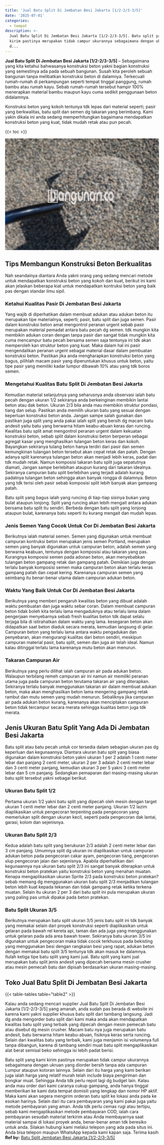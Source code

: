 ```yaml
---
title: 'Jual Batu Split Di Jembatan Besi Jakarta [1/2-2/3-3/5]'
date: '2025-07-01'
categories:
  - tempat
description: >-
  Jual Batu Split Di Jembatan Besi Jakarta [1/2-2/3-3/5]. Batu split yang kami
  kirim pastinya merupakan tidak campur ukurannya sebagaimana dengan ukruan yang
  d...
---
```


**Jual Batu Split Di Jembatan Besi Jakarta \[1/2-2/3-3/5\]** – Sebagaimana yang kita ketahui bahwasanya konstruksi beton yakni bagian konstruksi yang semestinya ada pada sebuah bangunan. Susah kita peroleh sebuah bangunan tanpa melibatkan konstruksi beton di dalamnya. Terkecuali rumah-rumah di perkampungan seperti tempat tinggal panggung, rumah bambu atau rumah kayu. Sebab rumah-rumah tersebut hampir 100% menerapkan material bambu maupun kayu cuma sedikit penggunaan beton didalamnya.

Konstruksi beton yang kokoh tentunya tdk lepas dari material seperti; pasir yang berkwalitas, batu split dan semen dg takaran yang berimbang. Kami yakin dikala ini anda sedang memperhitungkan bagaimana mendapatkan konstruksi beton yang kuat, tidak mudah retak atau pun pecah.

{{< toc >}}

![Jual Batu Split Di Jembatan Besi Jakarta [1/2-2/3-3/5]](/images/jual-batu-split-31.png)

## Tips Membangun Konstruksi Beton Berkualitas

Nah seandainya diantara Anda yakni orang yang sedang mencari metode untuk mendapatkan konstruksi beton yang kokoh dan kuat, berikut ini kami akan jelaskan beberapa kiat untuk mendapatkan kontruksi beton yang baik pas dengan standar ilmu sipil.

### Ketahui Kualitas Pasir Di Jembatan Besi Jakarta

Yang wajib di diperhatikan dalam membuat adukan atau adukan beton itu merupakan tipe materialnya, seperti; pasir, batu split dan juga semen. Pasir dalam konstruksi beton amat mengontrol peranan urgent sebab pasir merupakan material pemadat antara batu pecah dg semen. tdk mungkin kita membikin adukan coran dengan tanpa pasir dan sangat tidak mungkin kita cuma mencampur batu pecah bersama semen saja tentunya ini tdk akan memperoleh kan struktur beton yang kuat. Maka dalam hal ini pasir mengendalikan peranan urgent sebagai material dasar dalam pembuatan konstruksi beton. Pastikan jika anda mengharapkan konstruksi beton yang bagus, pilihlah macam pasir yang diperuntukan khusus untuk beton, yaitu tipe pasir yang memiliki kadar lumpur dibawah 10% atau yang tdk boros semen.

### Mengetahui Kualitas Batu Split Di Jembatan Besi Jakarta

Kemudian material selanjutnya yang seharusnya anda observasi ialah batu pecah dengan ukuran 1/2 sekiranya anda berkeinginan membikin lantai beton atau dak beton. Ukuran 2/3 bila anda mau membikin struktur pondasi, tiang dan selup. Pastikan anda memilih ukuran batu yang sesuai dengan keperluan konstruksi beton anda. Jangan sampe salah gunakan dan pastikan juga split yang anda pakai ialah split yang bersih dg macam batu andesit yaitu batu yang berwarna hitam keabu-abuan keras dan runcing. Kwalitas batu split amat mengontrol peranan urgent dalam kekuatan konstruksi beton, sebab split dalam konstruksi beton berperan sebagai agregat kasar yang menghasilkan tulangan beton keras dan kokoh. Bayangkan sekiranya tulang beton hanya terdiri dari pasir dan semen kemungkinan tulangan beton tersebut akan cepat retak dan patah. Dengan adanya split karenanya tulangan beton akan menjadi lebih keras, padat dan tdk mudah retak. Namun komposisi takaran batu split juga sepatutnya diamati, Jangan sampe berlebihan ataupun kurang dari takaran idealnya. Sekiranya campuran batu split berlebihan yang terjadi adalah kurang padatnya tulangan beton sehingga akan banyak rongga di dalamnya. Beton yang tdk terisi oleh pasir sebab komposisi split lebih banyak akan gampang patah.

Batu split yang bagus ialah yang runcing di tiap-tiap sisinya bukan yang bulat ataupun lonjong. Split yang runcing akan lebih mengait antara adukan bersama batu split itu sendiri. Berbeda dengan batu split yang lonjong ataupun bulat, karenanya batu seperti itu kurang mengait dan mudah lepas.

### Jenis Semen Yang Cocok Untuk Cor Di Jembatan Besi Jakarta

Berikutnya ialah material semen. Semen yang digunakan untuk membuat campuran kontruksi beton merupakan jenis semen Portland, merupakan semen yang banyak digunakan untuk campuran beton, adalah semen yang berwarna keabuan, tentunya dengan komposisi atau takaran yang pas. Kurangnya komposisi semen pada adonan beton, akan menyebabkan tulangan beton gampang retak dan gampang patah. Demikian juga dengan terlalu banyak komposisi semen maka campuran beton akan terlalu keras gampang patah dan cepat kering. Karenanya campuran semen yang seimbang itu benar-benar utama dalam campuran adukan beton.

### Waktu Yang Baik Untuk Cor Di Jembatan Besi Jakarta

Berikutnya yang memberi pengaruh kwalitas beton yang dibuat adalah waktu pembuatan dan juga waktu sebar coran. Dalam membuat campuran beton tidak boleh kita terlalu lama mengaduknya atau terlalu lama dalam pengerjaan menyebarnya sebab fresh kualitas beton tdk dapat selalu terjaga bila di istirahatkan dalam waktu yang lama. kesegaran beton akan didapatkan saat beton diaduk secara merata, kemudian langsung di gelar. Campuran beton yang terlalu lama antara waktu pengadukan dan penyebaran, akan mengurangi kualitas dari beton sendiri, meskipun campuran material pasir, batu split, semen dan juga air telah ideal. Namun kalau ditinggal terlalu lama karenanya mutu beton akan menurun.

### Takaran Campuran Air

Berikutnya yang perlu dilihat ialah campuran air pada adukan beton. Walaupun terbilang remeh campuran air ini namun air memiliki peranan utama juga pada campuran beton terutama takaran air yang diterapkan. Sekiranya terlalu banyak menggunakan takaran air dalam membuat adukan beton, maka akan menghasilkan beton lama mengering gampang retak rambut dan mutu semen yang mudah menurun. Sebaliknya jika campuran air pada adukan beton kurang, karenanya akan menciptakan campuran beton tidak tercampur secara merata sehingga kualitas beton juga tdk merata.

## Jenis Ukuran Batu Split Yang Ada Di Jembatan Besi Jakarta

Batu split atau batu pecah untuk cor tersedia dalam sebagian ukuran pas dg keperluan dan kegunaannya. Diantara ukuran batu split yang biasa digunakan dalam konstruksi beton yakni ukuran 1 per 2 adalah 1 centi meter lebar dan panjang 2 centi meter, ukuran 2 per 3 adalah 2 centi meter lebar dan 3 centi meter panjang, kemudian ukuran 3 per 5 yakni 3 centi meter lebar dan 5 cm panjang. Sedangkan pemaparan dari masing-masing ukuran batu split tersebut yakni sebagai berikut.

### Ukuran Batu Split 1/2

Pertama ukuran 1/2 yakni batu split yang dipecah oleh mesin dengan target ukuran 1 centi meter lebar dan 2 centi meter panjang. Ukuran 1/2 lazim diaplikasikan untuk pengecoran terpenting pada pengecoran yang memerlukan split dengan ukuran kecil, seperti pada pengecoran dak lantai, garasi, kolom dan sejenisnya.

### Ukuran Batu Split 2/3

Kedua adalah batu split yang berukuran 2/3 adalah 2 centi meter lebar dan 3 cm panjang. Umumnya split dg ukuran ini diaplikasikan untuk campuran adukan beton pada pengecoran cakar ayam, pengecoran tiang, pengecoran slup pengecoran jalan dan sejenisnya. Apabila diperhatikan dari kegunaannya nya ukuran batu split 2/3 ini sangat banyak diterapkan untuk konstruksi beton pratekan yaitu konstruksi beton yang menahan muatan. Kenapa mengaplikasikan ukuran Sprite 2/3 pada konstruksi beton pratekan? sebab memang dg menggunakan ukuran batu split 2/3 menjadikan tulangan beton lebih kuat kepada tekanan dan tidak gampang retak ketika terkena muatan. Selain itu ukuran 2 per 3 dari batu split ini pula merupakan ukuran yang paling pas untuk dipakai pada beton pratekan.

### Batu Split Ukuran 3/5

Berikutnya merupakan batu split ukuran 3/5 jenis batu split ini tdk banyak yang memakai selain dari proyek konstruksi seperti diaplikasikan untuk gelaran pada bawah rel kereta api, taman dan ada juga yang menggunakan untuk gelaran pada ada area bawah tower. Sekiranya batu ukuran 3/5 ini digunakan untuk pengecoran maka tidak cocok terkhusus pada bekisting yang menggunakan besi dengan rangkaian besi yang rapat, adukan beton dengan memakai batu split 3/5 tentunya tdk akan masuk ke dalamnya. Itulah ketiga tipe batu split yang kami jual. Batu split yang kami jual merupakan batu split jenis andesit yang dipecah bersama mesin crusher atau mesin pemecah batu dan dipisah berdasarkan ukuran masing-masing.

## Toko Jual Batu Split Di Jembatan Besi Jakarta

{{< table-tables table="table2" >}}

Kalau anda sedang mencari supplier Jual Batu Split Di Jembatan Besi Jakarta \[1/2-2/3-3/5\] yang amanah, anda sudah pas berada di website ini karena kami yakni supplier khusus batu split dari tambang langsung. Jadi dg anda mengorder batu split dari kami maka anda akan mendapatkan kwalitas batu split yang terbaik yang dipecah dengan mesin pemecah batu atau disebut dg mesin crusher. Macam batu nya juga merupakan batu andesit, batu berwarna hitam keabu-abuan, fisiknya keras serta runcing. Selain dari kwalitas batu yang terbaik, kami juga menjamin isi volumenya full tanpa dibangun, karena di tambang sendiri muat batu split mengaplikasikan alat berat semisal beko sehingga isi lebih padat berisi.

Batu split yang kami kirim pastinya merupakan tidak campur ukurannya sebagaimana dengan ukruan yang diorder bersih tanpa ada campuran Lumpur ataupun kotoran lainnya. Selain dari itu harga yang kami berikan juga ialah harga yang relatif murah telah include biaya pengiriman dan bongkar muat. Sehingga Anda tdk perlu repot lagi dg budget lain. Kalau anda mau order dari kami caranya cukup gampang, anda hanya tinggal memberikan ke kami data tempat domisili yang lengkap dan nomor HP aktif. Maka kami akan segera mengirim orderan batu split ke lokasi anda pada ke esokan harinya. Selain dari itu cara pembayaran yang kami pakai juga yaitu metode pembayaran yang aman. Anda tdk perlu cemas rugi atau tertipu, sebab kami mengaplikasikan metode pembayaran COD, ialah cara pembayaran sesudah material terkirim atau Anda membayarnya saat material sampai di lokasi proyek anda, benar-benar aman tdk beresiko untuk anda. Silakan hubungi kami melalui telepon yang ada pada situs ini. Anda bisa telepon maupun WhatsApp kepada kami kapan saja. Terima kasih
**Ref by:** [Batu Split Jembatan Besi Jakarta [1/2-2/3-3/5]](https://id.wikipedia.org/wiki/Batu)
